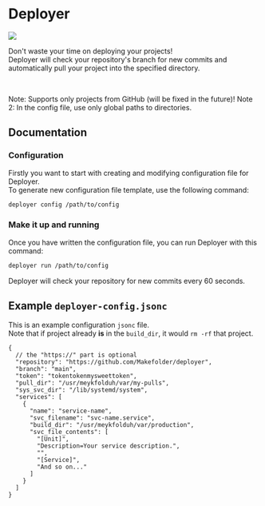 # Deployer

<div align="left">
    <img src="https://img.shields.io/badge/Rust-DDA484?logo=Rust&logoColor=white" />
</div>

Don't waste your time on deploying your projects! <br />
Deployer will check your repository's branch for new commits
and automatically pull your project into the specified directory.

<br/>

Note: Supports only projects from GitHub (will be fixed in the future)!
Note 2: In the config file, use only global paths to directories.

## Documentation

### Configuration

Firstly you want to start with creating and modifying configuration file for Deployer. <br />
To generate new configuration file template, use the following command:

```Bash
deployer config /path/to/config
```

### Make it up and running

Once you have written the configuration file, you can run Deployer with this command:

```Bash
deployer run /path/to/config
```

Deployer will check your repository for new commits every 60 seconds.

## Example `deployer-config.jsonc`

This is an example configuration `jsonc` file.  
Note that if project already **is** in the `build_dir`, it
would `rm -rf` that project.

```jsonc
{
  // the "https://" part is optional
  "repository": "https://github.com/Makefolder/deployer",
  "branch": "main",
  "token": "tokentokenmysweettoken",
  "pull_dir": "/usr/meykfolduh/var/my-pulls",
  "sys_svc_dir": "/lib/systemd/system",
  "services": [
    {
      "name": "service-name",
      "svc_filename": "svc-name.service",
      "build_dir": "/usr/meykfolduh/var/production",
      "svc_file_contents": [
        "[Unit]",
        "Description=Your service description.",
        "",
        "[Service]",
        "And so on..."
      ]
    }
  ]
}
```
